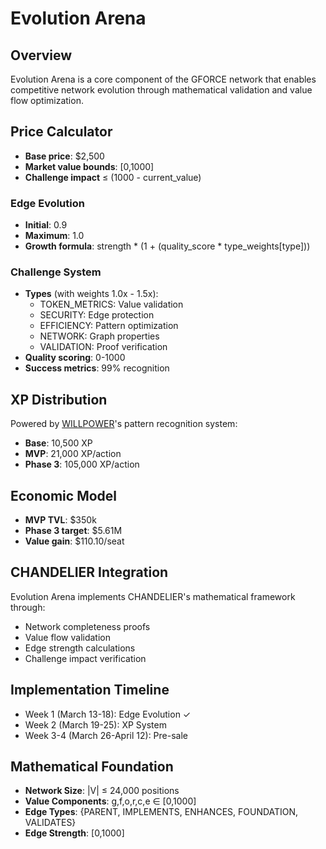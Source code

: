 # Evolution Arena

## Overview
Evolution Arena is a core component of the GFORCE network that enables competitive network evolution through mathematical validation and value flow optimization.

## Price Calculator
- **Base price**: $2,500
- **Market value bounds**: [0,1000]
- **Challenge impact** ≤ (1000 - current_value)

### Edge Evolution
- **Initial**: 0.9
- **Maximum**: 1.0
- **Growth formula**: strength * (1 + (quality_score * type_weights[type]))

### Challenge System
- **Types** (with weights 1.0x - 1.5x):
  * TOKEN_METRICS: Value validation
  * SECURITY: Edge protection
  * EFFICIENCY: Pattern optimization
  * NETWORK: Graph properties
  * VALIDATION: Proof verification
- **Quality scoring**: 0-1000
- **Success metrics**: 99% recognition

## XP Distribution
Powered by [WILLPOWER](WILLPOWER.md)'s pattern recognition system:
- **Base**: 10,500 XP
- **MVP**: 21,000 XP/action
- **Phase 3**: 105,000 XP/action

## Economic Model
- **MVP TVL**: $350k
- **Phase 3 target**: $5.61M
- **Value gain**: $110.10/seat

## CHANDELIER Integration
Evolution Arena implements CHANDELIER's mathematical framework through:
- Network completeness proofs
- Value flow validation
- Edge strength calculations
- Challenge impact verification

## Implementation Timeline
- Week 1 (March 13-18): Edge Evolution ✓
- Week 2 (March 19-25): XP System
- Week 3-4 (March 26-April 12): Pre-sale

## Mathematical Foundation
- **Network Size**: |V| ≤ 24,000 positions
- **Value Components**: g,f,o,r,c,e ∈ [0,1000]
- **Edge Types**: {PARENT, IMPLEMENTS, ENHANCES, FOUNDATION, VALIDATES}
- **Edge Strength**: [0,1000]
